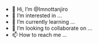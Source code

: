 - 👋 Hi, I’m @Imnottanjiro
- 👀 I’m interested in ...
- 🌱 I’m currently learning ...
- 💞️ I’m looking to collaborate on ...
- 📫 How to reach me ...

<!---
Imnottanjiro/Imnottanjiro is a ✨ special ✨ repository because its `README.md` (this file) appears on your GitHub profile.
You can click the Preview link to take a look at your changes.
--->
